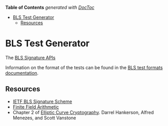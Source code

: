 <!-- START doctoc generated TOC please keep comment here to allow auto update -->
<!-- DON'T EDIT THIS SECTION, INSTEAD RE-RUN doctoc TO UPDATE -->
**Table of Contents**  *generated with [DocToc](https://github.com/thlorenz/doctoc)*

- [BLS Test Generator](#bls-test-generator)
  - [Resources](#resources)

<!-- END doctoc generated TOC please keep comment here to allow auto update -->

# BLS Test Generator

The [BLS Signature APIs](../../../specs/phase0/beacon-chain.md#bls-signatures)

Information on the format of the tests can be found in the [BLS test formats documentation](../../formats/bls/README.md).

## Resources

- [IETF BLS Signature Scheme](https://datatracker.ietf.org/doc/draft-irtf-cfrg-bls-signature/)
- [Finite Field Arithmetic](http://www.springeronline.com/sgw/cda/pageitems/document/cda_downloaddocument/0,11996,0-0-45-110359-0,00.pdf)
- Chapter 2 of [Elliptic Curve Cryptography](http://cacr.uwaterloo.ca/ecc/). Darrel Hankerson, Alfred Menezes, and Scott Vanstone
